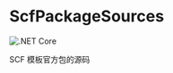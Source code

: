 # ScfPackageSources

![.NET Core](https://github.com/SenparcCoreFramework/ScfPackageSources/workflows/.NET%20Core/badge.svg)

SCF 模板官方包的源码
